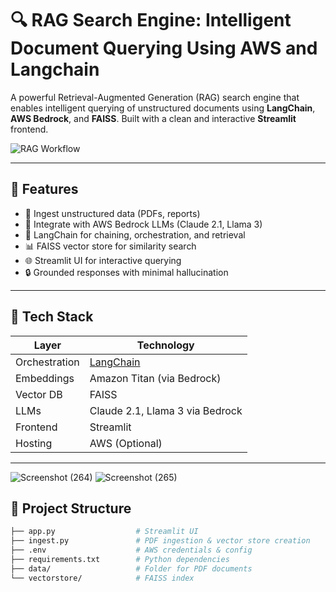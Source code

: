 # 🔍 RAG Search Engine: Intelligent Document Querying Using AWS and Langchain

A powerful Retrieval-Augmented Generation (RAG) search engine that enables intelligent querying of unstructured documents using **LangChain**, **AWS Bedrock**, and **FAISS**. Built with a clean and interactive **Streamlit** frontend.

![RAG Workflow](https://your-image-link.com) <!-- optional banner or workflow image -->

---

## 🚀 Features

- 📄 Ingest unstructured data (PDFs, reports)
- 🧠 Integrate with AWS Bedrock LLMs (Claude 2.1, Llama 3)
- 🔗 LangChain for chaining, orchestration, and retrieval
- 📊 FAISS vector store for similarity search
- 🌐 Streamlit UI for interactive querying
- 🔒 Grounded responses with minimal hallucination

---

## 🧱 Tech Stack

| Layer         | Technology                       |
|--------------|-----------------------------------|
| Orchestration| [LangChain](https://www.langchain.com/) |
| Embeddings   | Amazon Titan (via Bedrock)        |
| Vector DB    | FAISS                             |
| LLMs         | Claude 2.1, Llama 3 via Bedrock   |
| Frontend     | Streamlit                         |
| Hosting      | AWS (Optional)                    |

---
![Screenshot (264)](https://github.com/user-attachments/assets/82f41dd7-7cfe-4fc2-92fe-3ac58847d8ae)
![Screenshot (265)](https://github.com/user-attachments/assets/b8f00a32-3d23-467e-8992-e4d953316944)

## 📂 Project Structure

```bash
├── app.py                  # Streamlit UI
├── ingest.py               # PDF ingestion & vector store creation
├── .env                    # AWS credentials & config
├── requirements.txt        # Python dependencies
├── data/                   # Folder for PDF documents
└── vectorstore/            # FAISS index

